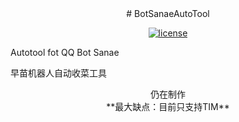 <center># BotSanaeAutoTool  </center>
</div>
<p align="center">
  <a href="https://raw.githubusercontent.com/Sorrow-Scarlet/BotSanaeAutoTool/master/LICENSE">
    <img src="https://img.shields.io/github/license/Sorrow-Scarlet/BotSanaeAutoTool" alt="license">
  </a>
</p>
Autotool fot QQ Bot Sanae  

早苗机器人自动收菜工具    

<center>仍在制作</center>    

<center>**最大缺点：目前只支持TIM**</center>
